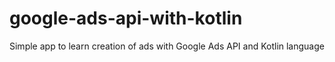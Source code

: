 # google-ads-api-with-kotlin
Simple app to learn creation of ads with Google Ads API and Kotlin language
